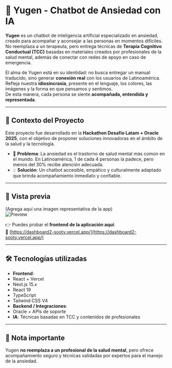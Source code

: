 # 🌿 Yugen - Chatbot de Ansiedad con IA

**Yugen** es un chatbot de inteligencia artificial especializado en ansiedad, creado para acompañar y aconsejar a las personas en momentos difíciles.  
No reemplaza a un terapeuta, pero entrega técnicas de **Terapia Cognitivo Conductual (TCC)** basadas en materiales creados por profesionales de la salud mental, además de conectar con redes de apoyo en caso de emergencia.  

El alma de Yugen está en su identidad: no busca entregar un manual traducido, sino generar **conexión real** con los usuarios de Latinoamérica. Refleja nuestra **idiosincrasia**, presente en el lenguaje, los colores, las imágenes y la forma en que pensamos y sentimos.  
De esta manera, cada persona se siente **acompañada, entendida y representada**.  

---

## 🚀 Contexto del Proyecto
Este proyecto fue desarrollado en la **Hackathon Desafío Latam + Oracle 2025**, con el objetivo de proponer soluciones innovadoras en el ámbito de la salud y la tecnología.  

- 🧠 **Problema**: La ansiedad es el trastorno de salud mental más común en el mundo. En Latinoamérica, 1 de cada 4 personas la padece, pero menos del 30% recibe atención adecuada.  
- 💡 **Solución**: Un chatbot accesible, empático y culturalmente adaptado que brinda acompañamiento inmediato y confiable.  

---

## 📸 Vista previa  
(Agrega aquí una imagen representativa de la app)  
![Preview](URL_DE_LA_IMAGEN_AQUI)  

👉 Puedes probar el **frontend de la aplicación aquí**:  
🔗 [https://dashboard2-sooty.vercel.app/](https://dashboard2-sooty.vercel.app/)  

---

## 🛠️ Tecnologías utilizadas
- **Frontend**: 
- React + Vercel 
- Next.js 15.x
- React 19
- TypeScript
- Tailwind CSS V4
- **Backend / Integraciones**: 
- Oracle + APIs de soporte  
- **IA**: Técnicas basadas en TCC y contenidos de profesionales  

---

## 📌 Nota importante
Yugen **no reemplaza a un profesional de la salud mental**, pero ofrece acompañamiento seguro y técnicas validadas por expertos para el manejo de la ansiedad.  



